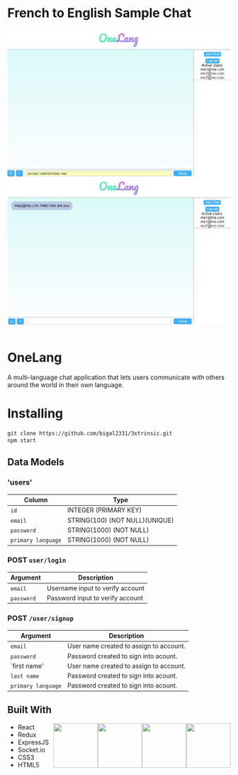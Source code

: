 
# French to English Sample Chat

<img src="/public/frenchChat.JPG" align="right" />
<img src="/public/frenchChatResult.JPG" align="right" />
&nbsp;
&nbsp;

# OneLang

A multi-language chat application that lets users communicate with others around the world in their own language.



# Installing


```
git clone https://github.com/bigal2331/3xtrinsic.git
npm start
```

## Data Models
### 'users'

| Column                | Type                	          |
|-----------------------|---------------------------------|
|`id`                   | INTEGER (PRIMARY KEY)           |
|`email`                | STRING(100) (NOT NULL)(UNIQUE)  |
|`password`             | STRING(1000) (NOT NULL)         |
|`primary language`     | STRING(1000) (NOT NULL)         |



### POST `user/login`

| Argument              | Description                                                                                 |
|-----------------------|---------------------------------------------------------------------------------------------|
| `email`            | Username input to verify account                                                            |
| `password`            | Password input to verify account                                                            |


### POST `/user/signup`

| Argument              | Description                                                                                 |
|-----------------------|---------------------------------------------------------------------------------------------|
| `email`               | User name created to assign to account.                                                     |
| `password`            | Password created to sign into acount.                                                       |
| `first name'          | User name created to assign to account.                                                     |
| `last name`           | Password created to sign into acount.                                                       |
| `primary language`    | Password created to sign into acount.                                                       |

## Built With
<img src="https://www.shareicon.net/data/512x512/2016/07/08/117367_logo_512x512.png" align="right" width="100px" height="100px"/>
<img src="https://raw.githubusercontent.com/reactjs/redux/master/logo/logo.png" align="right" width="100px" height="100px"/>
<img src="https://upload.wikimedia.org/wikipedia/commons/6/64/Expressjs.png" align="right" width="100px" height="100px"/>
<img src="https://blog.tuleap.org/sites/default/files/socket-logo.png" align="right" width="100px" height="100px"/>


* React 
* Redux
* ExpressJS
* Socket.io
* CSS3
* HTML5
